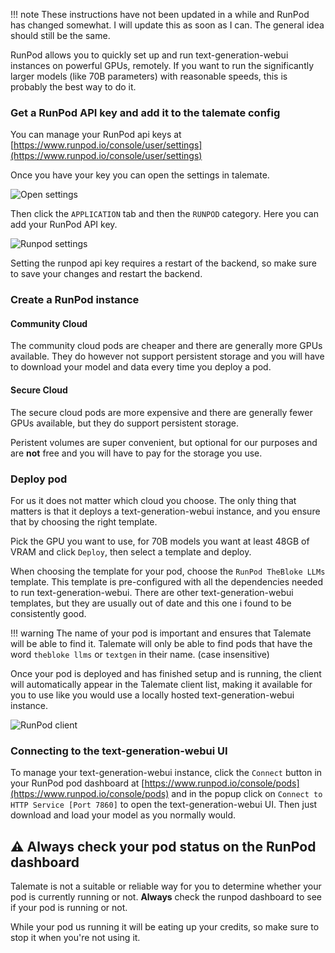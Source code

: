 !!! note
    These instructions have not been updated in a while and RunPod has changed somewhat. I will update this as soon as I can. The general idea should still be the same.

RunPod allows you to quickly set up and run text-generation-webui instances on powerful GPUs, remotely. If you want to run the significantly larger models (like 70B parameters) with reasonable speeds, this is probably the best way to do it.

### Get a RunPod API key and add it to the talemate config

You can manage your RunPod api keys at [https://www.runpod.io/console/user/settings](https://www.runpod.io/console/user/settings)

Once you have your key you can open the settings in talemate.

![Open settings](/talemate/img/0.26.0/open-settings.png)

Then click the `APPLICATION` tab and then the `RUNPOD` category. Here you can add your RunPod API key.

![Runpod settings](/talemate/img/0.26.0/runpod-api-key-setting.png)

Setting the runpod api key requires a restart of the backend, so make sure to save your changes and restart the backend.

### Create a RunPod instance

#### Community Cloud

The community cloud pods are cheaper and there are generally more GPUs available. They do however not support persistent storage and you will have to download your model and data every time you deploy a pod.

#### Secure Cloud

The secure cloud pods are more expensive and there are generally fewer GPUs available, but they do support persistent storage.

Peristent volumes are super convenient, but optional for our purposes and are **not** free and you will have to pay for the storage you use.

### Deploy pod

For us it does not matter which cloud you choose. The only thing that matters is that it deploys a text-generation-webui instance, and you ensure that by choosing the right template.

Pick the GPU you want to use, for 70B models you want at least 48GB of VRAM and click `Deploy`, then select a template and deploy.

When choosing the template for your pod, choose the `RunPod TheBloke LLMs` template. This template is pre-configured with all the dependencies needed to run text-generation-webui. There are other text-generation-webui templates, but they are usually out of date and this one i found to be consistently good.

!!! warning
    The name of your pod is important and ensures that Talemate will be able to find it. Talemate will only be able to find pods that have the word `thebloke llms` or `textgen` in their name. (case insensitive)

Once your pod is deployed and has finished setup and is running, the client will automatically appear in the Talemate client list, making it available for you to use like you would use a locally hosted text-generation-webui instance.

![RunPod client](/talemate/img/runpod-docs-1.png)

### Connecting to the text-generation-webui UI

To manage your text-generation-webui instance, click the `Connect` button in your RunPod pod dashboard at [https://www.runpod.io/console/pods](https://www.runpod.io/console/pods) and in the popup click on `Connect to HTTP Service [Port 7860]` to open the text-generation-webui UI. Then just download and load your model as you normally would.

## :warning: Always check your pod status on the RunPod dashboard

Talemate is not a suitable or reliable way for you to determine whether your pod is currently running or not. **Always** check the runpod dashboard to see if your pod is running or not.

While your pod us running it will be eating up your credits, so make sure to stop it when you're not using it.
